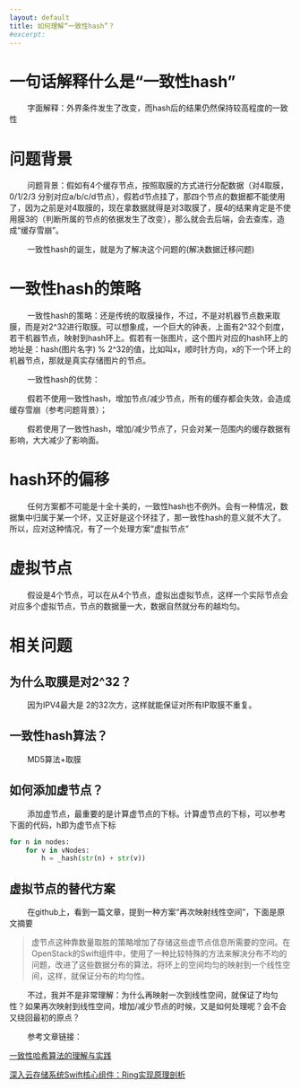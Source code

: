 ```yaml
---
layout: default
title: 如何理解“一致性hash”？
#excerpt: 
---
```


# 一句话解释什么是“一致性hash”

　　 字面解释：外界条件发生了改变，而hash后的结果仍然保持较高程度的一致性

# 问题背景

　　 问题背景：假如有4个缓存节点，按照取膜的方式进行分配数据（对4取膜，0/1/2/3 分别对应a/b/c/d节点），假若d节点挂了，那四个节点的数据都不能使用了，因为之前是对4取膜的，现在拿数据就得是对3取膜了，膜4的结果肯定是不使用膜3的（判断所属的节点的依据发生了改变），那么就会去后端，会去查库，造成“缓存雪崩”。   

　　 一致性hash的诞生，就是为了解决这个问题的(解决数据迁移问题)    

# 一致性hash的策略

　　 一致性hash的策略：还是传统的取膜操作，不过，不是对机器节点数来取膜，而是对2^32进行取膜。可以想象成，一个巨大的钟表，上面有2^32个刻度，若干机器节点，映射到hash环上。假若有一张图片，这个图片对应的hash环上的地址是：hash(图片名字) % 2^32的值，比如叫x，顺时针方向，x的下一个环上的机器节点，那就是真实存储图片的节点。  

　　 一致性hash的优势：  

　　 假若不使用一致性hash，增加节点/减少节点，所有的缓存都会失效，会造成缓存雪崩（参考问题背景）；  

　　 假若使用了一致性hash，增加/减少节点了，只会对某一范围内的缓存数据有影响，大大减少了影响面。  



# hash环的偏移

　　 任何方案都不可能是十全十美的，一致性hash也不例外。会有一种情况，数据集中归属于某一个环，又正好是这个环挂了，那一致性hash的意义就不大了。所以，应对这种情况，有了一个处理方案“虚拟节点”  

# 虚拟节点

　　 假设是4个节点，可以在从4个节点，虚拟出虚拟节点，这样一个实际节点会对应多个虚拟节点，节点的数据量一大，数据自然就分布的越均匀。



# 相关问题

## 为什么取膜是对2^32？

　　 因为IPV4最大是 2的32次方，这样就能保证对所有IP取膜不重复。

## 一致性hash算法？

　　 MD5算法+取膜

## 如何添加虚节点？
　　 添加虚节点，最重要的是计算虚节点的下标。计算虚节点的下标，可以参考下面的代码，h即为虚节点下标

```python
for n in nodes:
    for v in vNodes:
        h = _hash(str(n) + str(v))
```
## 虚拟节点的替代方案

　　 在github上，看到一篇文章，提到一种方案“再次映射线性空间”，下面是原文摘要

> 虚节点这种靠数量取胜的策略增加了存储这些虚节点信息所需要的空间。在OpenStack的Swift组件中，使用了一种比较特殊的方法来解决分布不均的问题，改进了这些数据分布的算法，将环上的空间均匀的映射到一个线性空间，这样，就保证分布的均匀性。  

　　 不过，我并不是非常理解：为什么再映射一次到线性空间，就保证了均匀性？如果再次映射到线性空间，增加/减少节点的时候，又是如何处理呢？会不会又绕回最初的原点？



　　 参考文章链接：

 [一致性哈希算法的理解与实践](https://github.com/Yikun/yikun.github.com/issues/53)

[深入云存储系统Swift核心组件：Ring实现原理剖析](http://www.cnblogs.com/yuxc/archive/2012/06/22/2558312.html)